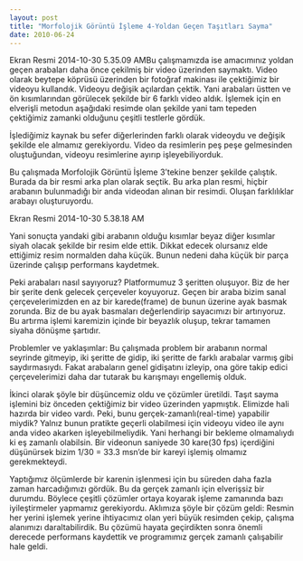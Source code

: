 ```yaml
---
layout: post
title: "Morfolojik Görüntü İşleme 4-Yoldan Geçen Taşıtları Sayma"
date: 2010-06-24
---
```


Ekran Resmi 2014-10-30 5.35.09 AMBu çalışmamızda ise amacımınız yoldan geçen arabaları daha önce çekilmiş bir video üzerinden saymaktı. Video olarak beytepe köprüsü üzerinden bir fotoğraf makinası ile çektiğimiz bir videoyu kullandık. Videoyu değişik açılardan çektik. Yani arabaları üstten ve ön kısımlarından görülecek şekilde bir 6 farklı video aldık. İşlemek için en elverişli metodun aşağıdaki resimde olan şekilde yani tam tepeden çektiğimiz zamanki olduğunu çeşitli testlerle gördük.

İşlediğimiz kaynak bu sefer diğerlerinden farklı olarak videoydu ve değişik şekilde ele almamız gerekiyordu. Video da resimlerin peş peşe gelmesinden oluştuğundan, videoyu resimlerine ayırıp işleyebiliyorduk.

Bu çalışmada Morfolojik Görüntü İşleme 3’tekine benzer şekilde çalıştık. Burada da bir resmi arka plan olarak seçtik. Bu arka plan resmi, hiçbir arabanın bulunmadığı bir anda videodan alınan bir resimdi. Oluşan farklılıklar arabayı oluşturuyordu.

Ekran Resmi 2014-10-30 5.38.18 AM

Yani sonuçta yandaki gibi arabanın olduğu kısımlar beyaz diğer kısımlar siyah olacak şekilde bir resim elde ettik. Dikkat edecek olursanız elde ettiğimiz resim normalden daha küçük. Bunun nedeni daha küçük bir parça üzerinde çalışıp performans kaydetmek.

Peki arabaları nasıl sayıyoruz? Platformumuz 3 şeritten oluşuyor. Biz de her bir şerite denk gelecek çerçeveler koyuyoruz. Geçen bir araba bizim sanal çerçevelerimizden en az bir karede(frame) de bunun üzerine ayak basmak zorunda. Biz de bu ayak basmaları değerlendirip sayacımızı bir artırıyoruz. Bu artırma işlemi karemizin içinde bir beyazlık oluşup, tekrar tamamen siyaha dönüşme şartıdır.

 

Problemler ve yaklaşımlar: Bu çalışmada problem bir arabanın normal seyrinde gitmeyip, iki şeritte de gidip, iki şeritte de farklı arabalar varmış gibi saydırmasıydı. Fakat arabaların genel gidişatını izleyip, ona göre takip edici çerçevelerimizi daha dar tutarak bu karışmayı engellemiş olduk.

İkinci olarak şöyle bir düşüncemiz oldu ve çözümler üretildi. Taşıt sayma işlemini biz önceden çektiğimiz bir video üzerinden yapmıştık. Elimizde hali hazırda bir video vardı. Peki, bunu gerçek-zamanlı(real-time) yapabilir miydik? Yalnız bunun pratikte geçerli olabilmesi için videoyu video ile aynı anda video akarken işleyebilmeliydik. Yani herhangi bir bekleme olmamalıydı ki eş zamanlı olabilsin. Bir videonun saniyede 30 kare(30 fps) içerdiğini düşünürsek bizim 1/30 = 33.3 msn’de bir kareyi işlemiş olmamız gerekmekteydi.

Yaptığımız ölçümlerde bir karenin işlenmesi için bu süreden daha fazla zaman harcadığımızı gördük. Bu da gerçek zamanlı için elverişsiz bir durumdu. Böylece çeşitli çözümler ortaya koyarak işleme zamanında bazı iyileştirmeler yapmamız gerekiyordu. Aklımıza şöyle bir çözüm geldi: Resmin her yerini işlemek yerine ihtiyacımız olan yeri büyük resimden çekip, çalışma alanımızı daraltabilirdik. Bu çözümü hayata geçirdikten sonra önemli derecede performans kaydettik ve programımız gerçek zamanlı çalışabilir hale geldi.
